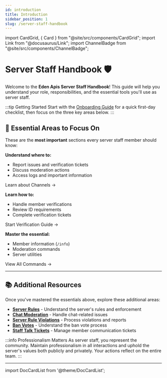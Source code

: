 ```yaml
---
id: introduction
title: Introduction
sidebar_position: 1
slug: /server-staff-handbook
---
```


import CardGrid, { Card } from "@site/src/components/CardGrid";
import Link from "@docusaurus/Link";
import ChannelBadge from "@site/src/components/ChannelBadge";

# Server Staff Handbook 🛡️

Welcome to the **Eden Apis Server Staff Handbook**! This guide will help you understand your role, responsibilities, and the essential tools you'll use as server staff.

:::tip Getting Started
Start with the [Onboarding Guide](./onboarding) for a quick first-day checklist, then focus on the three key areas below.
:::

## 🎯 Essential Areas to Focus On

These are the **most important** sections every server staff member should know:

<CardGrid columns={3}>
  <Card title="Server Channels" status="info" icon="📗" href="./server-channels">
    <p><strong>Understand where to:</strong></p>
    <ul>
      <li>Report issues and verification tickets</li>
      <li>Discuss moderation actions</li>
      <li>Access logs and important information</li>
    </ul>
    <p><Link to="./server-channels">Learn about Channels →</Link></p>
  </Card>

  <Card title="Verification Process" status="success" icon="✅" href="./verification-process/verification-process">
    <p><strong>Learn how to:</strong></p>
    <ul>
      <li>Handle member verifications</li>
      <li>Review ID requirements</li>
      <li>Complete verification tickets</li>
    </ul>
    <p><Link to="./verification-process/verification-process">Start Verification Guide →</Link></p>
  </Card>

  <Card title="Hephia Commands" status="warning" icon="🤖" href="./hephia-commands">
    <p><strong>Master the essential:</strong></p>
    <ul>
      <li>Member information (<code>/info</code>)</li>
      <li>Moderation commands</li>
      <li>Server utilities</li>
    </ul>
    <p><Link to="./hephia-commands">View All Commands →</Link></p>
  </Card>
</CardGrid>

---

## 📚 Additional Resources

Once you've mastered the essentials above, explore these additional areas:

- **[Server Rules](./server-rules)** - Understand the server's rules and enforcement
- **[Chat Moderation](./chat-moderation/chat-moderation-overview)** - Handle chat-related issues
- **[Server Rule Violations](./server-rule-violations)** - Process violations and reports
- **[Ban Votes](./ban-votes/ban-types-overview)** - Understand the ban vote process
- **[Staff Talk Tickets](./staff-talk-tickets)** - Manage member communication tickets

:::info Professionalism Matters
As server staff, you represent the community. Maintain professionalism in all interactions and uphold the server's values both publicly and privately. Your actions reflect on the entire team.
:::

---

import DocCardList from '@theme/DocCardList';

<DocCardList />
